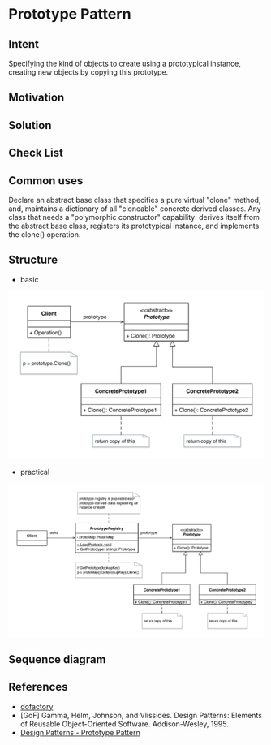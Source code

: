 # Prototype Pattern

## Intent

Specifying the kind of objects to create using a prototypical instance, creating new objects by copying this prototype.

## Motivation

## Solution

## Check List

## Common uses

Declare an abstract base class that specifies a pure virtual "clone" method, and, maintains a dictionary of all "cloneable" concrete derived classes. Any class that needs a "polymorphic constructor" capability: derives itself from the abstract base class, registers its prototypical instance, and implements the clone() operation.

## Structure

- basic

![](class1.png)

- practical

![](class2.png)

## Sequence diagram

## References

- [dofactory](http://www.dofactory.com/net/prototype-design-pattern)
- [GoF] Gamma, Helm, Johnson, and Vlissides. Design Patterns: Elements of Reusable Object-Oriented Software. Addison-Wesley, 1995.
- [Design Patterns - Prototype Pattern](https://www.tutorialspoint.com/design_pattern/prototype_pattern.htm)